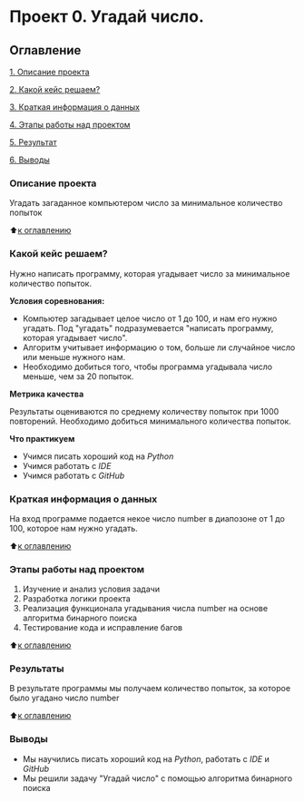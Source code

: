 # Проект 0. Угадай число.

## Оглавление
[1. Описание проекта](https://github.com/Tomasitkino/sf_data_science2/blob/main/project_0/README.md#Описание-проекта)

[2. Какой кейс решаем?](https://github.com/Tomasitkino/sf_data_science2/blob/main/project_0/README.md#Какой-кеейс-решаем)

[3. Краткая информация о данных](https://github.com/Tomasitkino/sf_data_science2/blob/main/project_0/README.md#Краткая-информация-о-данных)

[4. Этапы работы над проектом](https://github.com/Tomasitkino/sf_data_science2/blob/main/project_0/README.md#Этапы-работы-над-проектом)

[5. Результат](https://github.com/Tomasitkino/sf_data_science2/blob/main/project_0/README.md#Результат)

[6. Выводы](https://github.com/Tomasitkino/sf_data_science2/blob/main/project_0/README.md#Выводы)

### Описание проекта
Угадать загаданное компьютером число за минимальное количество попыток

:arrow_up:[к оглавлению](https://github.com/Tomasitkino/sf_data_science2/blob/main/project_0/README.md#Оглавление)

### Какой кейс решаем?
Нужно написать программу, которая угадывает число за минимальное количество попыток.

**Условия соревнования:**
- Компьютер загадывает целое число от 1 до 100, и нам его нужно угадать. Под "угадать" подразумевается "написать программу, которая угадывает число".
- Алгоритм учитывает информацию о том, больше ли случайное число или меньше нужного нам.
- Необходимо добиться того, чтобы программа угадывала число меньше, чем за 20 попыток.

**Метрика качества**

Результаты оцениваются по среднему количеству попыток при 1000 повторений. Необходимо добиться минимального количества попыток.

**Что практикуем**
- Учимся писать хороший код на *Python*
- Учимся работать с *IDE*
- Учимся работать с *GitHub*

### Краткая информация о данных
На вход программе подается некое число number в диапозоне от 1 до 100, которое нам нужно угадать.

:arrow_up:[к оглавлению](https://github.com/Tomasitkino/sf_data_science2/blob/main/project_0/README.md#Оглавление)

### Этапы работы над проектом
1. Изучение и анализ условия задачи
2. Разработка логики проекта
3. Реализация функционала угадывания числа number на основе алгоритма бинарного поиска
4. Тестирование кода и исправление багов

:arrow_up:[к оглавлению](https://github.com/Tomasitkino/sf_data_science2/blob/main/project_0/README.md#Оглавление)

### Результаты
В результате программы мы получаем количество попыток, за которое было угадано число number

:arrow_up:[к оглавлению](https://github.com/Tomasitkino/sf_data_science2/blob/main/project_0/README.md#Оглавление)

### Выводы
- Мы научились писать хороший код на *Python*, работать с *IDE* и *GitHub*
- Мы решили задачу "Угадай число" с помощью алгоритма бинарного поиска


